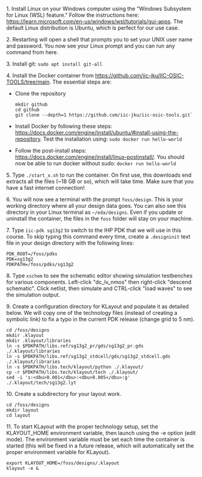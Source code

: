1\. Install Linux on your Windows computer using the "Windows Subsystem for Linux (WSL) feature." Follow the instructions here:
https://learn.microsoft.com/en-us/windows/wsl/tutorials/gui-apps. The default Linux distribution is Ubuntu, which is perfect for our use case.

2\. Restarting will open a shell that prompts you to set your UNIX user name and password. You now see your Linux prompt and you can run any command from here.

3\. Install git: `sudo apt install git-all`

4\. Install the Docker container from https://github.com/iic-jku/IIC-OSIC-TOOLS/tree/main. The essential steps are:    

* Clone the repository
     
  ```
  mkdir github
  cd github  
  git clone --depth=1 https://github.com/iic-jku/iic-osic-tools.git`
  ```
* Install Docker by following these steps: https://docs.docker.com/engine/install/ubuntu/#install-using-the-repository. Test the installation using: `sudo docker run hello-world`

* Follow the post-install steps: https://docs.docker.com/engine/install/linux-postinstall/. You should now be able to run docker without sudo: `docker run hello-world`

5\. Type `./start_x.sh` to run the container. On first use, this downloads end extracts all the files (~18 GB or so), which will take time. Make sure that you have a fast internet connection!

6\. You will now see a terminal with the prompt `foss/design`. This is your working directory where all your design data goes. You can also see this directory in your Linux terminal as `~/eda/designs`. Even if you update or uninstall the container, the files in the `foss` folder will stay on your machine.

7\. Type `iic-pdk sg13g2` to switch to the IHP PDK that we will use in this course. To skip typing this command every time, create a `.designinit` text file in your design directory with the following lines:  
```
PDK_ROOT=/foss/pdks
PDK=sg13g2
PDKPATH=/foss/pdks/sg13g2
```

8\. Type `xschem` to see the schematic editor showing simulation testbenches for various components. Left-click "dc_lv_nmos" then right-click "descend schematic". Click netlist, then simulate and CTRL-click "load waves" to see the simulation output.

9\. Create a configuration directory for KLayout and populate it as detailed below. We will copy one of the technology files (instead of creating a symbolic link) to fix a typo in the current PDK release (change grid to 5 nm).
```
cd /foss/designs
mkdir .klayout
mkdir .klayout/libraries
ln -s $PDKPATH/libs.ref/sg13g2_pr/gds/sg13g2_pr.gds ./.klayout/libraries
ln -s $PDKPATH/libs.ref/sg13g2_stdcell/gds/sg13g2_stdcell.gds ./.klayout/libraries
ln -s $PDKPATH/libs.tech/klayout/python ./.klayout/
cp -r $PDKPATH/libs.tech/klayout/tech ./.klayout/
sed -i 's:<dbu>0.001</dbu>:<dbu>0.005</dbu>:g' ./.klayout/tech/sg13g2.lyt
```

10\. Create a subdirectory for your layout work.
```
cd /foss/designs
mkdir layout
cd layout
```

11\. To start KLayout with the proper technology setup, set the KLAYOUT_HOME environment variable, then launch using the -e option (edit mode). The environment variable must be set each time the container is started (this will be fixed in a future release, which will automatically set the proper environment variable for KLayout).
```
export KLAYOUT_HOME=/foss/designs/.klayout
klayout -e & 
```
